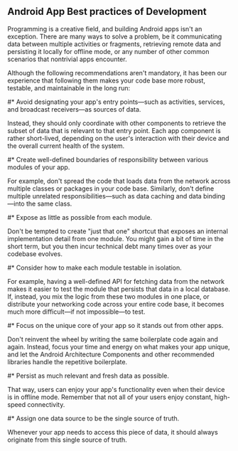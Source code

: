 ## Android App Best practices of Development

Programming is a creative field, and building Android apps isn't an exception. There are many ways to solve a problem, be it communicating data between multiple activities or fragments, retrieving remote data and persisting it locally for offline mode, or any number of other common scenarios that nontrivial apps encounter.

Although the following recommendations aren't mandatory, it has been our experience that following them makes your code base more robust, testable, and maintainable in the long run:

#* Avoid designating your app's entry points—such as activities, services, and broadcast receivers—as sources of data.

Instead, they should only coordinate with other components to retrieve the subset of data that is relevant to that entry point. Each app component is rather short-lived, depending on the user's interaction with their device and the overall current health of the system.

#* Create well-defined boundaries of responsibility between various modules of your app.

For example, don't spread the code that loads data from the network across multiple classes or packages in your code base. Similarly, don't define multiple unrelated responsibilities—such as data caching and data binding—into the same class.

#* Expose as little as possible from each module.

Don't be tempted to create "just that one" shortcut that exposes an internal implementation detail from one module. You might gain a bit of time in the short term, but you then incur technical debt many times over as your codebase evolves.

#* Consider how to make each module testable in isolation.

For example, having a well-defined API for fetching data from the network makes it easier to test the module that persists that data in a local database. If, instead, you mix the logic from these two modules in one place, or distribute your networking code across your entire code base, it becomes much more difficult—if not impossible—to test.

#* Focus on the unique core of your app so it stands out from other apps.

Don't reinvent the wheel by writing the same boilerplate code again and again. Instead, focus your time and energy on what makes your app unique, and let the Android Architecture Components and other recommended libraries handle the repetitive boilerplate.

#* Persist as much relevant and fresh data as possible.

That way, users can enjoy your app's functionality even when their device is in offline mode. Remember that not all of your users enjoy constant, high-speed connectivity.

#* Assign one data source to be the single source of truth.

Whenever your app needs to access this piece of data, it should always originate from this single source of truth.
